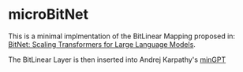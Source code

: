 # microBitNet

This is a minimal implmentation of the BitLinear Mapping proposed in: [BitNet: Scaling Transformers for Large Language Models](https://arxiv.org/abs/2310.11453).

The BitLinear Layer is then inserted into Andrej Karpathy's [minGPT](https://github.com/karpathy/minGPT)